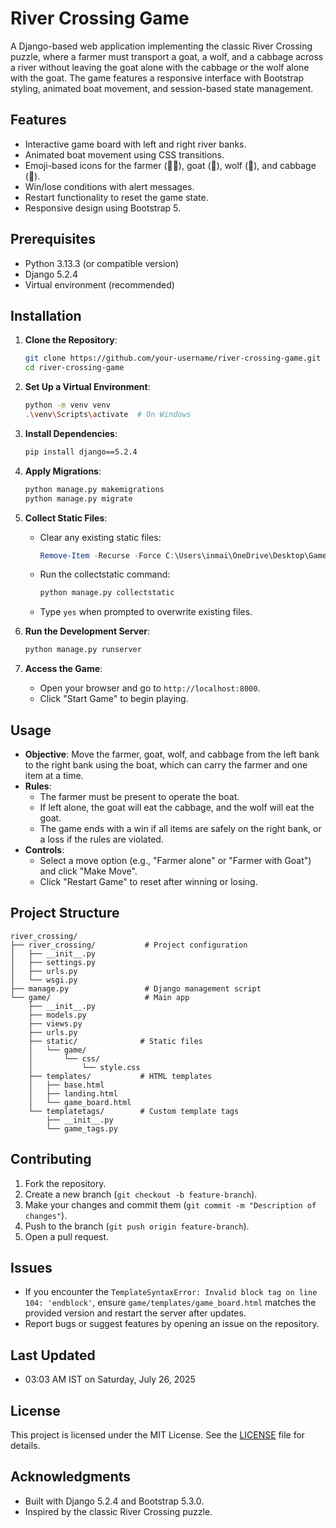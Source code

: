 # River Crossing Game

A Django-based web application implementing the classic River Crossing puzzle, where a farmer must transport a goat, a wolf, and a cabbage across a river without leaving the goat alone with the cabbage or the wolf alone with the goat. The game features a responsive interface with Bootstrap styling, animated boat movement, and session-based state management.

## Features
- Interactive game board with left and right river banks.
- Animated boat movement using CSS transitions.
- Emoji-based icons for the farmer (👨‍🌾), goat (🐐), wolf (🐺), and cabbage (🥬).
- Win/lose conditions with alert messages.
- Restart functionality to reset the game state.
- Responsive design using Bootstrap 5.

## Prerequisites
- Python 3.13.3 (or compatible version)
- Django 5.2.4
- Virtual environment (recommended)

## Installation

1. **Clone the Repository**:
   ```bash
   git clone https://github.com/your-username/river-crossing-game.git
   cd river-crossing-game
   ```

2. **Set Up a Virtual Environment**:
   ```bash
   python -m venv venv
   .\venv\Scripts\activate  # On Windows
   ```

3. **Install Dependencies**:
   ```bash
   pip install django==5.2.4
   ```

4. **Apply Migrations**:
   ```bash
   python manage.py makemigrations
   python manage.py migrate
   ```

5. **Collect Static Files**:
   - Clear any existing static files:
     ```powershell
     Remove-Item -Recurse -Force C:\Users\inmai\OneDrive\Desktop\Game\river_crossing\staticfiles
     ```
   - Run the collectstatic command:
     ```bash
     python manage.py collectstatic
     ```
   - Type `yes` when prompted to overwrite existing files.

6. **Run the Development Server**:
   ```bash
   python manage.py runserver
   ```

7. **Access the Game**:
   - Open your browser and go to `http://localhost:8000`.
   - Click "Start Game" to begin playing.

## Usage
- **Objective**: Move the farmer, goat, wolf, and cabbage from the left bank to the right bank using the boat, which can carry the farmer and one item at a time.
- **Rules**:
  - The farmer must be present to operate the boat.
  - If left alone, the goat will eat the cabbage, and the wolf will eat the goat.
  - The game ends with a win if all items are safely on the right bank, or a loss if the rules are violated.
- **Controls**:
  - Select a move option (e.g., "Farmer alone" or "Farmer with Goat") and click "Make Move".
  - Click "Restart Game" to reset after winning or losing.

## Project Structure
```
river_crossing/
├── river_crossing/           # Project configuration
│   ├── __init__.py
│   ├── settings.py
│   ├── urls.py
│   └── wsgi.py
├── manage.py                 # Django management script
└── game/                     # Main app
    ├── __init__.py
    ├── models.py
    ├── views.py
    ├── urls.py
    ├── static/              # Static files
    │   └── game/
    │       └── css/
    │           └── style.css
    ├── templates/           # HTML templates
    │   ├── base.html
    │   ├── landing.html
    │   └── game_board.html
    └── templatetags/        # Custom template tags
        ├── __init__.py
        └── game_tags.py
```

## Contributing
1. Fork the repository.
2. Create a new branch (`git checkout -b feature-branch`).
3. Make your changes and commit them (`git commit -m "Description of changes"`).
4. Push to the branch (`git push origin feature-branch`).
5. Open a pull request.

## Issues
- If you encounter the `TemplateSyntaxError: Invalid block tag on line 104: 'endblock'`, ensure `game/templates/game_board.html` matches the provided version and restart the server after updates.
- Report bugs or suggest features by opening an issue on the repository.

## Last Updated
- 03:03 AM IST on Saturday, July 26, 2025

## License
This project is licensed under the MIT License. See the [LICENSE](LICENSE) file for details.

## Acknowledgments
- Built with Django 5.2.4 and Bootstrap 5.3.0.
- Inspired by the classic River Crossing puzzle.